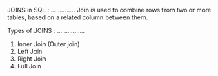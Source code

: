 JOINS in SQL :
..............
Join is used to combine rows from two or more tables, based on a related column between them.


Types of JOINS :
................
1. Inner Join
(Outer join)
2. Left Join
3. Right Join
4. Full Join 